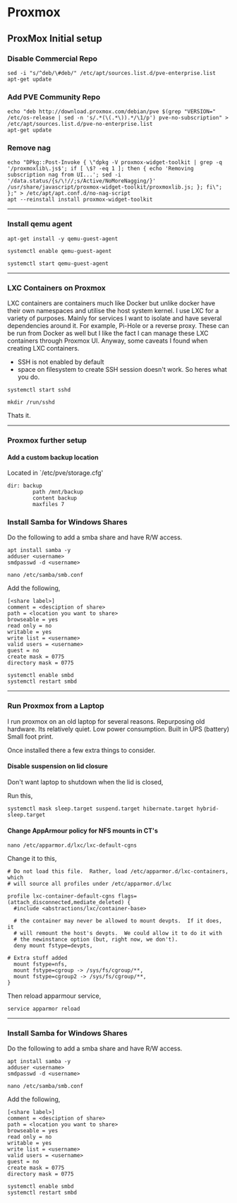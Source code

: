 # Proxmox

## ProxMox Initial setup

### Disable Commercial Repo

```
sed -i "s/^deb/\#deb/" /etc/apt/sources.list.d/pve-enterprise.list
apt-get update
```

### Add PVE Community Repo

```
echo "deb http://download.proxmox.com/debian/pve $(grep "VERSION=" /etc/os-release | sed -n 's/.*(\(.*\)).*/\1/p') pve-no-subscription" > /etc/apt/sources.list.d/pve-no-enterprise.list
apt-get update
```

### Remove nag

```
echo "DPkg::Post-Invoke { \"dpkg -V proxmox-widget-toolkit | grep -q '/proxmoxlib\.js$'; if [ \$? -eq 1 ]; then { echo 'Removing subscription nag from UI...'; sed -i '/data.status/{s/\!//;s/Active/NoMoreNagging/}' /usr/share/javascript/proxmox-widget-toolkit/proxmoxlib.js; }; fi\"; };" > /etc/apt/apt.conf.d/no-nag-script
apt --reinstall install proxmox-widget-toolkit
```

***

### Install **qemu** agent

```
apt-get install -y qemu-guest-agent

systemctl enable qemu-guest-agent

systemctl start qemu-guest-agent
```

***
### LXC Containers on Proxmox

LXC containers are containers much like Docker but unlike docker have their own namespaces and utilise the host system kernel. I use LXC for a variety of purposes.
Mainly for services I want to isolate and have several dependencies around it. For example, Pi-Hole or a reverse proxy. These can be run from Docker as well but I like the fact I can manage these LXC containers through Proxmox UI.
Anyway, some caveats I found when creating LXC containers.

- SSH is not enabled by default
- space on filesystem to create SSH session doesn't work. So heres what you do.

```
systemctl start sshd

mkdir /run/sshd
```

Thats it.

***

### Proxmox further setup

#### Add a custom backup location

Located in `/etc/pve/storage.cfg'

```
dir: backup
        path /mnt/backup
        content backup
        maxfiles 7

```

### Install Samba for Windows Shares
Do the following to add a smba share and have R/W access.

```
apt install samba -y
adduser <username>
smdpasswd -d <username>
```

```
nano /etc/samba/smb.conf
```
Add the following,

```
[<share label>]
comment = <desciption of share>
path = <location you want to share>
browseable = yes
read only = no
writable = yes
write list = <username>
valid users = <username>
guest = no
create mask = 0775
directory mask = 0775
```

```
systemctl enable smbd
systemctl restart smbd
```

***

### Run Proxmox from a Laptop

I run proxmox on an old laptop for several reasons. 
Repurposing old hardware.
Its relatively quiet.
Low power consumption.
Built in UPS (battery)
Small foot print.

Once installed there a few extra things to consider.

#### Disable suspension on lid closure
Don't want laptop to shutdown when the lid is closed, 

Run this,

```
systemctl mask sleep.target suspend.target hibernate.target hybrid-sleep.target
```

#### Change AppArmour policy for NFS mounts in CT's

```
nano /etc/apparmor.d/lxc/lxc-default-cgns
```

Change it to this,

```
# Do not load this file.  Rather, load /etc/apparmor.d/lxc-containers, which
# will source all profiles under /etc/apparmor.d/lxc

profile lxc-container-default-cgns flags=(attach_disconnected,mediate_deleted) {
  #include <abstractions/lxc/container-base>

  # the container may never be allowed to mount devpts.  If it does, it
  # will remount the host's devpts.  We could allow it to do it with
  # the newinstance option (but, right now, we don't).
  deny mount fstype=devpts,

# Extra stuff added
  mount fstype=nfs,
  mount fstype=cgroup -> /sys/fs/cgroup/**,
  mount fstype=cgroup2 -> /sys/fs/cgroup/**,
}

```
Then reload apparmour service, 

```
service apparmor reload
```

***

### Install Samba for Windows Shares
Do the following to add a smba share and have R/W access.

```
apt install samba -y
adduser <username>
smdpasswd -d <username>
```

```
nano /etc/samba/smb.conf
```
Add the following,

```
[<share label>]
comment = <desciption of share>
path = <location you want to share>
browseable = yes
read only = no
writable = yes
write list = <username>
valid users = <username>
guest = no
create mask = 0775
directory mask = 0775
```

```
systemctl enable smbd
systemctl restart smbd
```

